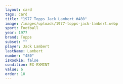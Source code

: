 ```yaml
---
layout: card
tags: card
title: "1977 Topps Jack Lambert #480"
image: /images/uploads/1977-topps-jack-lambert.webp
sport: Football
year: 1977
brand: Topps
subset: ""
player: Jack Lambert
lastName: Lambert
number: "480"
isRookie: false
condition: EX-EXMINT
value: 6
order: 10
---
```


